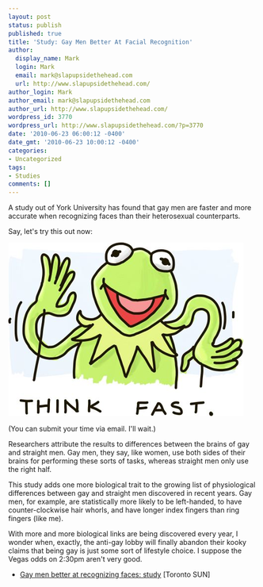 ```yaml
---
layout: post
status: publish
published: true
title: 'Study: Gay Men Better At Facial Recognition'
author:
  display_name: Mark
  login: Mark
  email: mark@slapupsidethehead.com
  url: http://www.slapupsidethehead.com/
author_login: Mark
author_email: mark@slapupsidethehead.com
author_url: http://www.slapupsidethehead.com/
wordpress_id: 3770
wordpress_url: http://www.slapupsidethehead.com/?p=3770
date: '2010-06-23 06:00:12 -0400'
date_gmt: '2010-06-23 10:00:12 -0400'
categories:
- Uncategorized
tags:
- Studies
comments: []
---
```

A study out of York University has found that gay men are faster and more accurate when recognizing faces than their heterosexual counterparts.

Say, let's try this out now:

![Kermit the Frog](/wp-content/media/2010/06/facial-recognition.jpg "Guess who?")

(You can submit your time via email. I'll wait.)

Researchers attribute the results to differences between the brains of gay and straight men. Gay men, they say, like women, use both sides of their brains for performing these sorts of tasks, whereas straight men only use the right half.

This study adds one more biological trait to the growing list of physiological differences between gay and straight men discovered in recent years. Gay men, for example, are statistically more likely to be left-handed, to have counter-clockwise hair whorls, and have longer index fingers than ring fingers (like me).

With more and more biological links are being discovered every year, I wonder when, exactly, the anti-gay lobby will finally abandon their kooky claims that being gay is just some sort of lifestyle choice. I suppose the Vegas odds on 2:30pm aren't very good.

- [Gay men better at recognizing faces: study](http://www.torontosun.com/life/2010/06/22/14475171.html) [Toronto SUN]

